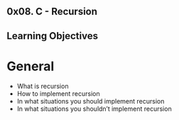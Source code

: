 ## 0x08. C - Recursion
## Learning Objectives
# General

- What is recursion
- How to implement recursion
- In what situations you should implement recursion
- In what situations you shouldn’t implement recursion
